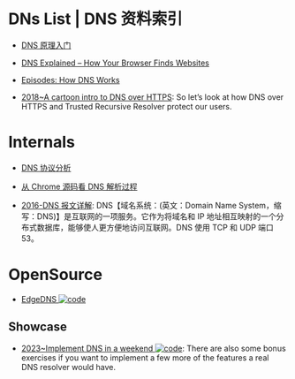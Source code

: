 # DNs List | DNS 资料索引

- [DNS 原理入门](http://www.ruanyifeng.com/blog/2016/06/dns.html)

- [DNS Explained – How Your Browser Finds Websites](https://scotch.io/tutorials/dns-explained-how-your-browser-finds-websites)

- [Episodes: How DNS Works](https://howdns.works/episodes/)

- [2018~A cartoon intro to DNS over HTTPS](https://parg.co/mb7): So let’s look at how DNS over HTTPS and Trusted Recursive Resolver protect our users.

# Internals

- [DNS 协议分析](http://blog.cyeam.com/network/2015/01/29/dns)

- [从 Chrome 源码看 DNS 解析过程](https://mp.weixin.qq.com/s/K7rdF82yi-yGk5-aN9Se8A)

- [2016-DNS 报文详解](https://parg.co/U8z): DNS【域名系统：(英文：Domain Name System，缩写：DNS)】是互联网的一项服务。它作为将域名和 IP 地址相互映射的一个分布式数据库，能够使人更方便地访问互联网。DNS 使用 TCP 和 UDP 端口 53。

# OpenSource

- [EdgeDNS ![code](https://ng-tech.icu/assets/code.svg)](https://github.com/jedisct1/edgedns)

## Showcase

- [2023~Implement DNS in a weekend ![code](https://ng-tech.icu/assets/code.svg)](https://implement-dns.wizardzines.com/index.html): There are also some bonus exercises if you want to implement a few more of the features a real DNS resolver would have.
